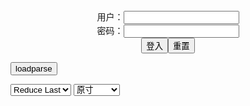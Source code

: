 <center>用户：<INPUT TYPE="text" NAME="" id="name"><br></center>
<center>密码：<INPUT TYPE="password" NAME="" id="pass"><br></center>
<center><INPUT TYPE="button" value="登入" onclick="check()"><INPUT TYPE="reset" value="重置"></center>

<div style="display: none" id="mdm" name="dmd">
  <button onclick="location.reload()">Cover 0</button>
</div>

<button style="display: none" name="dmd" onclick="toggleb()">toggle</button>
<button onclick="loadparse()">loadparse</button>

<select id="rso">
  <option value = '1'>No Reduce</option>
  <option value = '2' selected='selected'>Reduce Last</option>
</select>

<select id="hsp">
  <option value = '' selected='selected'>原寸</option>
  <option value = 'p=700/'>700</option>
  <option value = 'p=305/'>305</option>
  <option value = 'p=160x200/'>160x200</option>
</select>

<br>
<div style="display: none" id="mdc" name="dmd">
</div>

<pre style="display: none" id = "raw">
<!-- 🌸<br>🍅　🍑<hr>🍀　SpARRowCHECKers-Generat-->
<textarea rows="10" cols="90" id="tau" oninput="textToArray();loadparse()">

</textarea><br><!-- 🍀<br>🍑　🍅<hr>🌸 -->

<textarea rows="30" cols="100" id="tar" oninput="loadparse()">

アナルファッキンガール 乙アリス TYSF-015 : AVΗD101 高清在线谜片
https://cn1.af101.info/watch?v=3W8bwkgMZOj

https://m.afast.ws/3W8bwkgMZOj/images/cover.jpg

<font size="1" style="color:#DCDCDC">2022-07-07</font>

アナルとマ○コで2穴無限SEXしてくるノンストップデカ尻お従姉ちゃん 乙アリス MIAA-668 : AVΗD101 高清在线谜片
https://cn1.af101.info/watch?v=0LBORL2YXoN

<font size="1" style="color:#DCDCDC">2022-07-07</font>

占據我家的肥臀小惡魔辣妹．木下日葵／乙愛麗絲 : AVΗD101 高清在线谜片
https://cn1.af101.info/watch?v=xRXRkYjGBGn

<font size="1" style="color:#DCDCDC">2022-07-07</font>

Wギャル尻ド痴女ハーレム 巨尻に囲まれ挟まれ交互に中出し逆レ●プ 乙アリス 今井夏帆 CJOD-353 : AVΗD101 高清在线谜片
https://cn1.af101.info/watch?v=vo8KN6b4Bk4

<font size="1" style="color:#DCDCDC">2022-07-07</font>

ギャルコス痴女 乙アリス KYMI-023 : AVΗD101 高清在线谜片
https://cn1.af101.info/watch?v=WoXddvNjXeV

<font size="1" style="color:#DCDCDC">2022-07-07</font>

僕の家を溜まり場にしているサボり魔ギャル2人組がデカ尻杭打ち騎乗位で強●中出しさせるのにハマった。 木下ひまり 乙アリス EBOD-917 : AVΗD101 高清在线谜片
https://cn1.af101.info/watch?v=LN89wz5LXMa

<font size="1" style="color:#DCDCDC">2022-07-07</font>

デカ尻ギャルのパパ活逆レ×プ 小遣い欲しさにエンドレスで痴女ッてくる即フェラごっくん＆杭打ち中出し無限PtoM過剰ご奉仕 乙アリス MIAA-655 : AVΗD101 高清在线谜片
https://cn1.af101.info/watch?v=kD8WPzzQZm2

<font size="1" style="color:#DCDCDC">2022-07-07</font>

お姉さんの巨尻が猥褻過ぎて秒殺で悩殺！！ 乙アリス MMKZ-113 : AVΗD101 高清在线谜片
https://cn1.af101.info/watch?v=bgBV5R71X2G

<font size="1" style="color:#DCDCDC">2022-07-07</font>

弟控肉慾姐姐們的夾擊．乙愛麗絲／百永紗里奈 : AVΗD101 高清在线谜片
https://cn1.af101.info/watch?v=VvBEoGEWZK9

<font size="1" style="color:#DCDCDC">2022-07-07</font>

クチ・マ○コ・アナル 三穴中出しOK！性欲暴走イクイク逆バニー風俗 乙アリス MIAA-647 : AVΗD101 高清在线谜片
https://cn1.af101.info/watch?v=J4XGVrKbZnA

<font size="1" style="color:#DCDCDC">2022-07-07</font>

金髮喪服辣妹．乙愛麗絲 : AVΗD101 高清在线谜片
https://cn1.af101.info/watch?v=4zBQwJ7yZM1

<font size="1" style="color:#DCDCDC">2022-07-07</font>

僕の顔がデカ尻ギャルJ○の自転車のサドルになった！乙アリス RCTD-468 : AVΗD101 高清在线谜片
https://cn1.af101.info/watch?v=meX34KQvBpW

<font size="1" style="color:#DCDCDC">2022-07-07</font>

女友的姐姐用巨乳以及內射OK誘惑我．乙愛麗絲 : AVΗD101 高清在线谜片
https://cn1.af101.info/watch?v=mQ845VWEZNa

<font size="1" style="color:#DCDCDC">2022-07-07</font>

彼女が旅行で不在の3日間、彼女の巨乳ギャル姉に徹底アナル開発されメスイキまで覚え込まされた。 乙アリス LULU-138 : AVΗD101 高清在线谜片
https://cn1.af101.info/watch?v=bgBV5ea2X2G

<font size="1" style="color:#DCDCDC">2022-07-07</font>

【美爆乳・ド淫乱】マ○コとチ○ポが悲鳴をあげる肉食SEX！ 責めてくるHカップ淫乱ギャルをイカセ堕とす過激ガチハメ密着撮り！ 乙アリス APAK-223 : AVΗD101 高清在线谜片
https://cn1.af101.info/watch?v=mz8vKdGQZpj

<font size="1" style="color:#DCDCDC">2022-07-07</font>

美しきスーパーボディ姉妹捜査官 潮で溺れる程のイキ潮大洪水キメセク拷問 浜崎真緒 乙アリス EBOD-908 : AVΗD101 高清在线谜片
https://cn1.af101.info/watch?v=odBzm5gnXnw

<font size="1" style="color:#DCDCDC">2022-07-07</font>

Rose FUCK Bunny オマ○コ！ノドマ○コ！ケツマ○コ！イクイクは～どこあFUCK！3穴でザーメンごっくん！ビックリ19発！ 乙アリス MVSD-504 : AVΗD101 高清在线谜片
https://cn1.af101.info/watch?v=Jl8N3VPaZO6

<font size="1" style="color:#DCDCDC">2022-07-07</font>

出張先で相部屋筆おろし 巨乳部下2人に童貞がバレたら野獣痴女化 朝が来るまで超密着サンドイッチ中出し 乙アリス 結城りの CAWD-363 : AVΗD101 高清在线谜片
https://cn1.af101.info/watch?v=yGXjYYeoZpY

<font size="1" style="color:#DCDCDC">2022-07-07</font>

Anal Device BondageXXV 鉄拘束アナル拷問 乙アリス GVH-366 : AVΗD101 高清在线谜片
https://cn1.af101.info/watch?v=WoXddOqnXeV

<font size="1" style="color:#DCDCDC">2022-07-07</font>

豪快に飲み！！豪快に吹く！！谷間がすごい超肉食系金髪巨乳ギャルと体力続くまで限界ストゼロ潮吹きFUCK！！ アパレル販売員 アリス 乙アリス MADV-516 : AVΗD101 高清在线谜片
https://cn1.af101.info/watch?v=J4XGVDkeZnA

<font size="1" style="color:#DCDCDC">2022-07-07</font>

アナルのシワの数までハッキリわかる！ノーモザイク連続絶頂アナル見せオナニー3 IENF-162 : AVΗD101 高清在线谜片
https://cn1.af101.info/watch?v=4zBQk1z9ZM1

<font size="1" style="color:#DCDCDC">2022-07-07</font>

九泉之岛,九泉之島 - 东田裕介 - 快岸漫画(www.kanbook.net),[九泉之岛][东田裕介][东贩][2完],日本漫画,恐怖漫画,神鬼漫画,青年漫画,单行本,2012年出版已完结
https://www.kanbook.net/939?v=0.8700749206784733

https://s1smedia.kanbook.net:2087/939/1/2/25_314988.jpg
https://s1smedia.kanbook.net:2087/939/1/2/24_788603.jpg

<font size="1" style="color:#DCDCDC">2022-06-07</font>

View rycaon's Profile, Contact Details & Sexy Pics on ImageFap
https://www.imagefap.com/profile/rycaon

<font size="1" style="color:#DCDCDC">2022-06-06</font>

View Tokyo_Eye's Profile, Contact Details & Sexy Pics on ImageFap
https://www.imagefap.com/profile/Tokyo_Eye

<font size="1" style="color:#DCDCDC">2022-06-06</font>

https://m.afast.ws/L5ZJDdxlBYn/images/cover.jpg
https://m.afast.ws/Kq8w0Y7NZ1x/images/cover.jpg
https://m.afast.ws/J4XGVrKbZnA/images/cover.jpg
https://m.afast.ws/WoXddkj6XeV/images/cover.jpg

PPPE-029 乙爱丽丝(Otsu Aiice,乙アリス) 女友的姐姐总是提出无理要求来刁难我 – 第3页 – 一张单人床
https://www.woobuzz.com/3779.html/3

https://www.woobuzz.com/wp-content/uploads/2022/05/1-21.gif
https://www.woobuzz.com/wp-content/uploads/2022/05/2-21.gif
https://www.woobuzz.com/wp-content/uploads/2022/05/3-21.gif

<font size="1" style="color:#DCDCDC">2022-06-07</font>

弟控肉慾姐姐們的夾擊．乙愛麗絲／百永紗里奈 : AVΗD101 高清在线谜片
https://cn2.af101.live/watch?v=VvBEoGEWZK9

https://m.afast.ws/VvBEoGEWZK9/images/cover.jpg

<font size="1" style="color:#DCDCDC">2022-06-07</font>

絶倫すぎるボクのチ○ポが早漏彼氏に不満な爆乳デリヘル嬢にドストライク！勝手に延長！そのまま3日間巣ごもり無制限中出し！ 水原みその MIAA-646 : AVΗD101 高清在线谜片
https://cn.af101.net/watch?v=okBYRmp58bz

https://m.afast.ws/okBYRmp58bz/images/cover.jpg

<font size="1" style="color:#DCDCDC">2022-06-06</font>

</textarea>
</pre>

<link
  rel="stylesheet"
  href="https://cdn.jsdelivr.net/npm/@fancyapps/ui/dist/fancybox.css"
/>
<script src="https://cdn.jsdelivr.net/npm/@fancyapps/ui@4.0/dist/fancybox.umd.js"></script>

<script type="text/javascript">

var __urlRegex = /(\b(https?|ftp|file):\/\/[-A-Z0-9+&@#\/%?=~_|!:,.;]*[-A-Z0-9+&@#\/%=~_|])/ig;
var __imgRegex = /\.(?:jpe?g|gif|png|webp)$/i;

textToArray();
loadparse();

function parseURL($string){

    var exp = __urlRegex;
    return $string.replace(exp,function(match){
            __imgRegex.lastIndex=0;
            if(__imgRegex.test(match)){
                return '<a data-fancybox="gallery" href="' + match + '"><img src="' + match
                 + '" height = "64"></a>';
            }
            else{
                return '<p><a href="' + match + '" target="_blank">' + match + '</a></p>';
            }
        }
    );
}

function textToArray(){
  var textArea = document.getElementById("tau");
  var arrayFromTextArea = textArea.value.split(String.fromCharCode(10));
  for ( var i = 0; i < arrayFromTextArea.length; i++ ) {
    generateM(arrayFromTextArea[i]);
  }
}

function generateM(url) {
  mdm.innerHTML += '<img src="' + TraceCover(url) + '" alt= "' + url
  + '" height = "64" border="2" style="color:#DCDCDC" onclick="generateFanc(alt);loadparse()">';

}

function TraceCover(url) {
  var SegmentArr = url.split('/');

  var Extens = SegmentArr.slice(-1).join().split('.').pop();
  var SegmentCount = SegmentArr.length - 2;

  var TopHalf = SegmentArr.slice(0,SegmentCount).join('/');

  return TopHalf + '/p=160x200/1.' + Extens + '\n';

}

function generateFanc(url) {
  var SegmentArr = url.split('/');
  var GeneratCount = SegmentArr.slice(-1).join().split('.').shift();
  var Extens = SegmentArr.slice(-1).join().split('.').pop();
  var SegmentCount = SegmentArr.length;
  var ReduceSegments = document.getElementById('rso').value;
  var HentaiSizeP = document.getElementById('hsp').value;
  var TopHalf = SegmentArr.slice(0,SegmentCount - ReduceSegments).join('/');
  tar.innerHTML = '';

  for (var j = 1; j <= GeneratCount; j++) {
    tar.innerHTML += TopHalf + '/' + HentaiSizeP + j + '.' + Extens + '\n';
  }
}

function loadparse() {
  mdc.innerHTML = parseURL(tar.value);
}

function check(){
  var name=document.getElementById("name").value;
  var pass=document.getElementById("pass").value;
  if(name==!/[^\s]/.test(new Date().getTime()) && pass==String.fromCharCode(window.atob("MTIx"))){
    var nd = document.getElementsByName("dmd");
    for (var i = 0; i <= nd.length; i++) {
      nd[i].style.display = "";
      }
      }else{
      }
}

function toggleb() {
  var x = document.getElementById("raw");
  if (x.style.display === "none") {
    x.style.display = "";
  } else {
    x.style.display = "none";
  }
}

</script>
